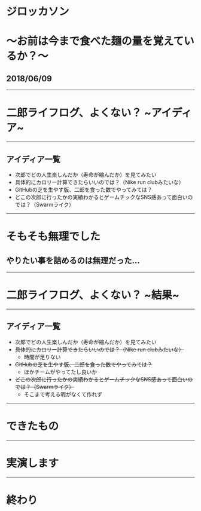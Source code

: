 # ジロッカソン
# 〜お前は今まで食べた麺の量を覚えているか？〜
## 2018/06/09

---

# 二郎ライフログ、よくない？ ~アイディア~

---

## アイディア一覧

- 次郎でどの人生楽しんだか（寿命が縮んだか）を見てみたい
- 具体的にカロリー計算できたらいいのでは？（Nike run clubみたいな）
- GitHubの芝を生やす版、二郎を食った数でやってみては？
- どこの次郎に行ったかの実績わかるとゲームチックなSNS感あって面白いのでは？（Swarmライク）

---

# そもそも無理でした
## やりたい事を詰めるのは無理だった...

---

# 二郎ライフログ、よくない？ ~結果~

---

## アイディア一覧

- 次郎でどの人生楽しんだか（寿命が縮んだか）を見てみたい
- ~~具体的にカロリー計算できたらいいのでは？（Nike run clubみたいな）~~
    - 時間が足りない 
- ~~GitHubの芝を生やす版、二郎を食った数でやってみては？~~
    - ほかチームがやってたし良いか 
- ~~どこの次郎に行ったかの実績わかるとゲームチックなSNS感あって面白いのでは？（Swarmライク）~~
    - そこまで考える暇がなくて作れず
---

# できたもの

---

# 実演します

---

# 終わり

